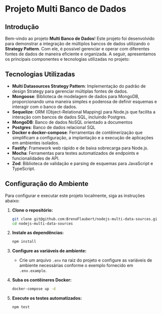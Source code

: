 # Projeto Multi Banco de Dados

## Introdução

Bem-vindo ao projeto **Multi Banco de Dados**! Este projeto foi desenvolvido para demonstrar a integração de múltiplos bancos de dados utilizando o **Strategy Pattern**. Com ele, é possível gerenciar e operar com diferentes fontes de dados de maneira eficiente e organizada. A seguir, apresentamos os principais componentes e tecnologias utilizadas no projeto:


## Tecnologias Utilizadas

- **Multi Datasources Strategy Pattern**: Implementação do padrão de design Strategy para gerenciar múltiplas fontes de dados.
- **Mongoose**: Biblioteca de modelagem de dados para MongoDB, proporcionando uma maneira simples e poderosa de definir esquemas e interagir com o banco de dados.
- **Sequelize**: ORM (Object-Relational Mapping) para Node.js que facilita a interação com bancos de dados SQL, incluindo Postgres.
- **MongoDB**: Banco de dados NoSQL orientado a documentos
- **Postgres**: Banco de dados relacional SQL
- **Docker e docker-compose**: Ferramentas de contêinerização que simplificam a configuração, a implantação e a execução de aplicações em ambientes isolados.
- **Fastify**: Framework web rápido e de baixa sobrecarga para Node.js.
- **Mocha**: Ferramentas para testes automatizados de endpoints e funcionalidades de API.
- **Zod**: Biblioteca de validação e parsing de esquemas para JavaScript e TypeScript.

## Configuração do Ambiente

Para configurar e executar este projeto localmente, siga as instruções abaixo:

1. **Clone o repositório:**
   ```bash
   git clone git@github.com:BrenoFlaubert/nodejs-multi-data-sources.git
   cd nodejs-multi-data-sources
   ```

2. **Instale as dependências:**
   ```bash
   npm install
   ```

3. **Configure as variáveis de ambiente:**
   - Crie um arquivo `.env` na raiz do projeto e configure as variáveis de ambiente necessárias conforme o exemplo fornecido em `.env.example`.

4. **Suba os contêineres Docker:**
   ```bash
   docker-compose up -d
   ```

5. **Execute os testes automatizados:**
   ```bash
   npm test
   ```


